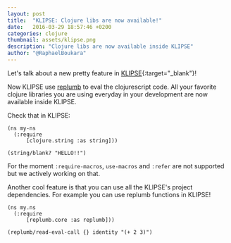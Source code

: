 ```yaml
---
layout: post
title:  "KLIPSE: Clojure libs are now available!"
date:   2016-03-29 18:57:46 +0200
categories: clojure
thumbnail: assets/klipse.png
description: "Clojure libs are now available inside KLIPSE"
author: "@RaphaelBoukara"
---
```


Let's talk about a new pretty feature in [KLIPSE][app-url]{:target="_blank"}!

Now KLIPSE use [replumb][replumb-url] to eval the clojurescript code. 
All your favorite clojure libraries you are using everyday in your development are now available inside KLIPSE.

Check that in KLIPSE:

~~~klipse
(ns my-ns
  (:require 
      [clojure.string :as string]))

(string/blank? "HELLO!!")
~~~

For the moment `:require-macros`, `use-macros` and `:refer` are not supported but we actively working on that.

Another cool feature is that you can use all the KLIPSE's project dependencies. For example you can use replumb functions in KLIPSE!

~~~klipse
(ns my.ns
  (:require 
      [replumb.core :as replumb]))

(replumb/read-eval-call {} identity "(+ 2 3)")
~~~


[app-url]: http://app.klipse.tech
[replumb-url]: https://github.com/Lambda-X/replumb
